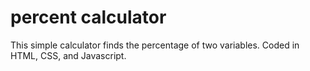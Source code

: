 # percent calculator
This simple calculator finds the percentage of two variables. Coded in HTML, CSS, and Javascript. 
